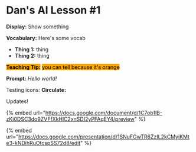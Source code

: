 # Dan's AI Lesson #1

**Display:** Show something

**Vocabulary:** Here's some vocab

* **Thing 1:** thing
* **Thing 2:** thing

<mark style="background-color:orange;">**Teaching Tip:**</mark> <mark style="background-color:orange;"></mark><mark style="background-color:orange;">you can tell because it's orange</mark>

**Prompt:** _Hello world!_

Testing icons: **Circulate:**

Updates!

{% embed url="https://docs.google.com/document/d/1C7ob1lB-zKi0DSC3do9ZVFfXkHlC2xnSDI2yPFAqEY4/preview" %}

{% embed url="https://docs.google.com/presentation/d/1SNuFGwTR6ZzIL2kCMyiKMte3-kNDihRuOtcspSS72d8/edit" %}
